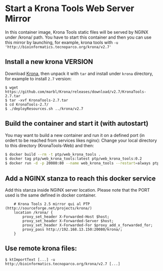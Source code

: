 
# Start a Krona Tools Web Server Mirror

In this container image, Krona Tools static files will be served by NGINX under /krona/ path. You have to start this container and then you can use this mirror by launching, for example, krona tools with `-u 'http://bioinformatics.tecnoparco.org/krona/v2.7'`

## Install a new krona VERSION

Download [Krona][krona-web], then unpack it with
`tar` and install under `krona` directory, for example to install `2.7` version:

```
$ wget https://github.com/marbl/Krona/releases/download/v2.7/KronaTools-2.7.tar
$ tar -xvf KronaTools-2.7.tar
$ cd KronaTools-2.7/
$ ./deployResources.sh ../krona/v2.7
```

[krona-web]: /storage/cozzip/Projects/Risinnova/Current_16S/Analysis/Merged_libraries/krona

## Build the container and start it (with autostart)

You may want to build a new container and run it on a defined port (in ordert to be reached from services likes nginx): Change your local directory to this directory (KronaTools-Web) and then:

```sh
$ docker build --rm -t ptp/web_krona_tools .
$ docker tag ptp/web_krona_tools:latest ptp/web_krona_tools:0.2
$ docker run -d -p 20080:80 --name web_krona_tools --restart=always ptp/web_krona_tools
```

## Add a NGINX stanza to reach this docker service

Add this stanza inside NGINX server location. Please note that the PORT used is the same defined in docker container.

```
    # Krona Tools 2.5 mirror qui al PTP (http://sourceforge.net/projects/krona/)
    location /krona/ {
        proxy_set_header X-Forwarded-Host $host;
        proxy_set_header X-Forwarded-Server $host;
        proxy_set_header X-Forwarded-For $proxy_add_x_forwarded_for;
        proxy_pass http://192.168.13.150:20080/krona/;
    }
```

## Use remote krona files:

```
$ ktImportText [...] -u http://bioinformatics.tecnoparco.org/krona/v2.7 [...]
```
